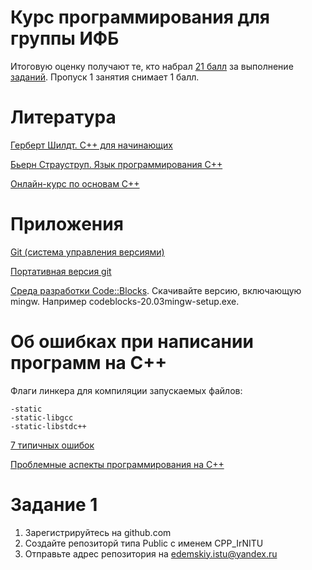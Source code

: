 # Курс программирования для группы ИФБ
Итоговую оценку получают те, кто набрал [21 балл](progress.md) за выполнение [заданий](tasks.md). Пропуск 1 занятия снимает 1 балл.

# Литература
[Герберт Шилдт. C++ для начинающих](https://disk.yandex.ru/i/K8rqnCX_QZ2hQw)

[Бьерн Страуструп. Язык программирования С++](https://disk.yandex.ru/i/cEOSIjkIK_F7rQ)

[Онлайн-курс по основам С++](https://www.youtube.com/watch?v=TQyIJ4xHOEE&list=PLQOaTSbfxUtCrKs0nicOg2npJQYSPGO9r&index=4) 

# Приложения
[Git (система управления версиями)](https://git-scm.com/download/win)

[Портативная версия git](https://github.com/git-for-windows/git/releases/download/v2.39.2.windows.1/PortableGit-2.39.2-32-bit.7z.exe)

[Среда разработки Code::Blocks](http://www.codeblocks.org/downloads/binaries/#imagesoswindows48pnglogo-microsoft-windows). Скачивайте версию, включающую mingw. Например codeblocks-20.03mingw-setup.exe.

# Об ошибках при написании программ на С++
Флаги линкера для компиляции запускаемых файлов:
```
-static
-static-libgcc
-static-libstdc++
```

[7 типичных ошибок](http://cppstudio.com/post/5142/)

[Проблемные аспекты программирования на С++](https://habr.com/ru/post/428898/)

# Задание 1 
1. Зарегистрируйтесь на github.com
2. Создайте репозиторй типа Public с именем CPP_IrNITU
3. Отправьте адрес репозитория на edemskiy.istu@yandex.ru
